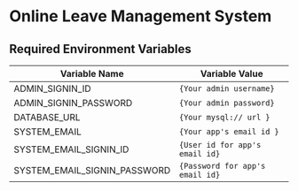 # Online Leave Management System

## Required Environment Variables

   | Variable Name                |  Variable Value                 |
   |------------------------------|---------------------------------|
   | ADMIN_SIGNIN_ID              | `{Your admin username}`         |
   | ADMIN_SIGNIN_PASSWORD        | `{Your admin password}`         |
   | DATABASE_URL                 | `{Your mysql:// url }`          |
   | SYSTEM_EMAIL                 | `{Your app's email id }`        |
   | SYSTEM_EMAIL_SIGNIN_ID       | `{User id for app's email id}`  |
   | SYSTEM_EMAIL_SIGNIN_PASSWORD | `{Password for app's email id}` |
